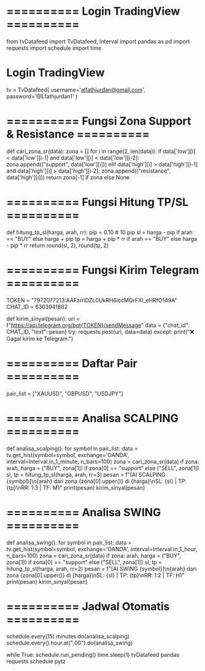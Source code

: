# ========== Login TradingView ==========
from tvDatafeed import TvDatafeed, Interval
import pandas as pd
import requests
import schedule
import time

# Login TradingView
tv = TvDatafeed(
    username='alfathjurdan@gmail.com',
    password='@Lfathjurdan1'
)

# ========== Fungsi Zona Support & Resistance ==========
def cari_zona_sr(data):
    zona = []
    for i in range(2, len(data)):
        if data['low'][i] < data['low'][i-1] and data['low'][i] < data['low'][i-2]:
            zona.append(("support", data['low'][i]))
        elif data['high'][i] > data['high'][i-1] and data['high'][i] > data['high'][i-2]:
            zona.append(("resistance", data['high'][i]))
    return zona[-1] if zona else None

# ========== Fungsi Hitung TP/SL ==========
def hitung_tp_sl(harga, arah, rr):
    pip = 0.10  # 10 pip
    sl = harga - pip if arah == "BUY" else harga + pip
    tp = harga + pip * rr if arah == "BUY" else harga - pip * rr
    return round(sl, 2), round(tp, 2)

# ========== Fungsi Kirim Telegram ==========
TOKEN = "7972077213:AAFzrrlDZL0UkRH6iccMQrFXI_eHRfO149A"
CHAT_ID = 6303041882

def kirim_sinyal(pesan):
    url = f"https://api.telegram.org/bot{TOKEN}/sendMessage"
    data = {"chat_id": CHAT_ID, "text": pesan}
    try:
        requests.post(url, data=data)
    except:
        print("❌ Gagal kirim ke Telegram.")

# ========== Daftar Pair ==========
pair_list = ["XAUUSD", "GBPUSD", "USDJPY"]

# ========== Analisa SCALPING ==========
def analisa_scalping():
    for symbol in pair_list:
        data = tv.get_hist(symbol=symbol, exchange='OANDA', interval=Interval.in_1_minute, n_bars=100)
        zona = cari_zona_sr(data)
        if zona:
            arah, harga = ("BUY", zona[1]) if zona[0] == "support" else ("SELL", zona[1])
            sl, tp = hitung_tp_sl(harga, arah, rr=3)
            pesan = f"[AI SCALPING {symbol}]\n{arah} dari zona {zona[0].upper()} di {harga}\nSL: {sl} | TP: {tp}\nRR: 1:3 | TF: M1"
            print(pesan)
            kirim_sinyal(pesan)

# ========== Analisa SWING ==========
def analisa_swing():
    for symbol in pair_list:
        data = tv.get_hist(symbol=symbol, exchange='OANDA', interval=Interval.in_1_hour, n_bars=100)
        zona = cari_zona_sr(data)
        if zona:
            arah, harga = ("BUY", zona[1]) if zona[0] == "support" else ("SELL", zona[1])
            sl, tp = hitung_tp_sl(harga, arah, rr=2)
            pesan = f"[AI SWING {symbol}]\n{arah} dari zona {zona[0].upper()} di {harga}\nSL: {sl} | TP: {tp}\nRR: 1:2 | TF: H1"
            print(pesan)
            kirim_sinyal(pesan)

# ========== Jadwal Otomatis ==========
schedule.every(15).minutes.do(analisa_scalping)
schedule.every().hour.at(":00").do(analisa_swing)

while True:
    schedule.run_pending()
    time.sleep(1)
tvDatafeed
pandas
requests
schedule
pytz
   